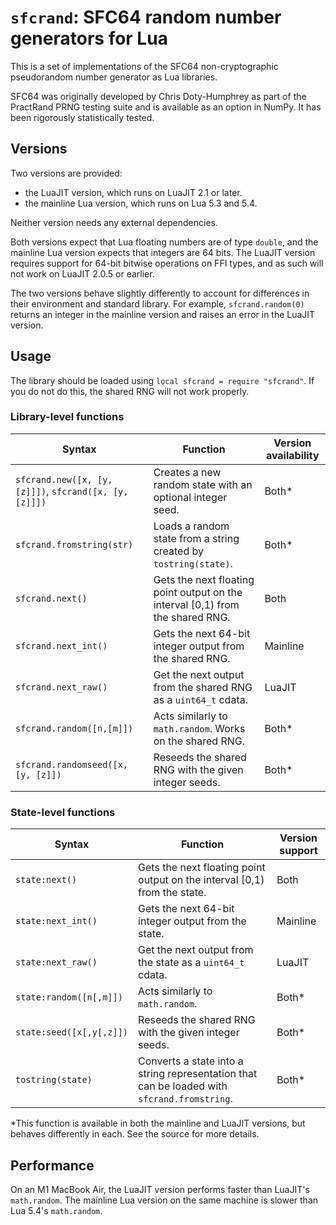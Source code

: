 # `sfcrand`: SFC64 random number generators for Lua
This is a set of implementations of the SFC64 non-cryptographic pseudorandom number generator as Lua libraries.

SFC64 was originally developed by Chris Doty-Humphrey as part of the PractRand PRNG testing suite and is available as an option in NumPy. It has been rigorously statistically tested.

## Versions
Two versions are provided:
* the LuaJIT version, which runs on LuaJIT 2.1 or later.
* the mainline Lua version, which runs on Lua 5.3 and 5.4.

Neither version needs any external dependencies.

Both versions expect that Lua floating numbers are of type `double`, and the mainline Lua version expects that integers are 64 bits. The LuaJIT version requires support for 64-bit bitwise operations on FFI types, and as such will not work on LuaJIT 2.0.5 or earlier.

The two versions behave slightly differently to account for differences in their environment and standard library. For example, `sfcrand.random(0)` returns an integer in the mainline version and raises an error in the LuaJIT version.

## Usage
The library should be loaded using `local sfcrand = require "sfcrand"`. If you do not do this, the shared RNG will not work properly.

### Library-level functions
|Syntax|Function|Version availability|
|------|--------|--------------------|
|`sfcrand.new([x, [y, [z]]])`, `sfcrand([x, [y, [z]]])`|Creates a new random state with an optional integer seed.|Both*|
|`sfcrand.fromstring(str)`|Loads a random state from a string created by `tostring(state)`.|Both*|
|`sfcrand.next()`|Gets the next floating point output on the interval [0,1) from the shared RNG.|Both|
|`sfcrand.next_int()`|Gets the next 64-bit integer output from the shared RNG.|Mainline|
|`sfcrand.next_raw()`|Get the next output from the shared RNG as a `uint64_t` cdata.|LuaJIT|
|`sfcrand.random([n,[m]])`|Acts similarly to `math.random`. Works on the shared RNG.|Both*|
|`sfcrand.randomseed([x, [y, [z]])`|Reseeds the shared RNG with the given integer seeds.|Both*|

### State-level functions
|Syntax|Function|Version support|
|------|--------|--------------------|
|`state:next()`|Gets the next floating point output on the interval [0,1) from the state.|Both|
|`state:next_int()`|Gets the next 64-bit integer output from the state.|Mainline|
|`state:next_raw()`|Get the next output from the state as a `uint64_t` cdata.|LuaJIT|
|`state:random([n[,m]])`|Acts similarly to `math.random`.|Both*|
|`state:seed([x[,y[,z]])`|Reseeds the shared RNG with the given integer seeds.|Both*|
|`tostring(state)`|Converts a state into a string representation that can be loaded with `sfcrand.fromstring`.|Both*|

*This function is available in both the mainline and LuaJIT versions, but behaves differently in each. See the source for more details.

## Performance
On an M1 MacBook Air, the LuaJIT version performs faster than LuaJIT's `math.random`. The mainline Lua version on the same machine is slower than Lua 5.4's `math.random`.